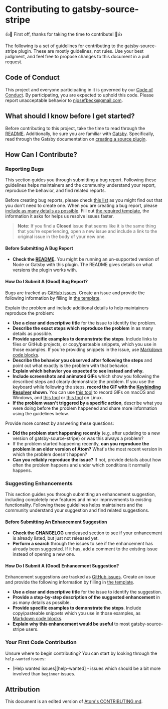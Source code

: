 # Contributing to gatsby-source-stripe

:+1::tada: First off, thanks for taking the time to contribute! :tada::+1:

The following is a set of guidelines for contributing to the gatsby-source-stripe plugin. These are mostly guidelines, not rules. Use your best judgment, and feel free to propose changes to this document in a pull request.

## Code of Conduct

This project and everyone participating in it is governed by our [Code of Conduct](CODE_OF_CONDUCT.md). By participating, you are expected to uphold this code. Please report unacceptable behavior to [njosefbeck@gmail.com](mailto:njosefbeck@gmail.com).

## What should I know before I get started?

Before contributing to this project, take the time to read through the [README](README.md). Additionally, be sure you are familiar with [Gatsby](https://gatsbyjs.org). Specifically, read through the Gatsby documentation on [creating a source plugin](https://www.gatsbyjs.org/docs/create-source-plugin/).

## How Can I Contribute?

### Reporting Bugs

This section guides you through submitting a bug report. Following these guidelines helps maintainers and the community understand your report, reproduce the behavior, and find related reports.

Before creating bug reports, please check [this list](#before-submitting-a-bug-report) as you might find out that you don't need to create one. When you are creating a bug report, please [include as many details as possible](#how-do-i-submit-a-good-bug-report). Fill out [the required template](ISSUE_TEMPLATE.md), the information it asks for helps us resolve issues faster.

> **Note:** If you find a **Closed** issue that seems like it is the same thing that you're experiencing, open a new issue and include a link to the original issue in the body of your new one.

#### Before Submitting A Bug Report

* **Check the [README](README.md).** You might be running an un-supported version of Node or Gatsby with this plugin. The README gives details on what versions the plugin works with.

#### How Do I Submit A (Good) Bug Report?

Bugs are tracked as [GitHub issues](https://guides.github.com/features/issues/). Create an issue and provide the following information by filling in [the template](ISSUE_TEMPLATE.md).

Explain the problem and include additional details to help maintainers reproduce the problem:

* **Use a clear and descriptive title** for the issue to identify the problem.
* **Describe the exact steps which reproduce the problem** in as many details as possible.
* **Provide specific examples to demonstrate the steps**. Include links to files or GitHub projects, or copy/pasteable snippets, which you use in those examples. If you're providing snippets in the issue, use [Markdown code blocks](https://help.github.com/articles/markdown-basics/#multiple-lines).
* **Describe the behavior you observed after following the steps** and point out what exactly is the problem with that behavior.
* **Explain which behavior you expected to see instead and why.**
* **Include screenshots and animated GIFs** which show you following the described steps and clearly demonstrate the problem. If you use the keyboard while following the steps, **record the GIF with the [Keybinding Resolver](https://github.com/atom/keybinding-resolver) shown**. You can use [this tool](https://www.cockos.com/licecap/) to record GIFs on macOS and Windows, and [this tool](https://github.com/colinkeenan/silentcast) or [this tool](https://github.com/GNOME/byzanz) on Linux.
* **If the problem wasn't triggered by a specific action**, describe what you were doing before the problem happened and share more information using the guidelines below.

Provide more context by answering these questions:

* **Did the problem start happening recently** (e.g. after updating to a new version of gatsby-source-stripe) or was this always a problem?
* If the problem started happening recently, **can you reproduce the problem in an older version of Atom?** What's the most recent version in which the problem doesn't happen?
* **Can you reliably reproduce the issue?** If not, provide details about how often the problem happens and under which conditions it normally happens.

### Suggesting Enhancements

This section guides you through submitting an enhancement suggestion, including completely new features and minor improvements to existing functionality. Following these guidelines helps maintainers and the community understand your suggestion and find related suggestions.

#### Before Submitting An Enhancement Suggestion

* **Check the [CHANGELOG](CHANGELOG.md)** unreleased section to see if your enhancement is already listed, but just not released yet.
* **Perform a search** through the issues to see if the enhancement has already been suggested. If it has, add a comment to the existing issue instead of opening a new one.

#### How Do I Submit A (Good) Enhancement Suggestion?

Enhancement suggestions are tracked as [GitHub issues](https://guides.github.com/features/issues/). Create an issue and provide the following information by filling in [the template](ISSUE_TEMPLATE.md).

* **Use a clear and descriptive title** for the issue to identify the suggestion.
* **Provide a step-by-step description of the suggested enhancement** in as many details as possible.
* **Provide specific examples to demonstrate the steps**. Include copy/pasteable snippets which you use in those examples, as [Markdown code blocks](https://help.github.com/articles/markdown-basics/#multiple-lines).
* **Explain why this enhancement would be useful** to most gatsby-source-stripe users.

### Your First Code Contribution

Unsure where to begin contributing? You can start by looking through the `help-wanted` issues:

* [Help wanted issues][help-wanted] - issues which should be a bit more involved than `beginner` issues.

## Attribution

This document is an edited version of [Atom's CONTRIBUTING.md](https://github.com/atom/atom/blob/master/CONTRIBUTING.md). 
